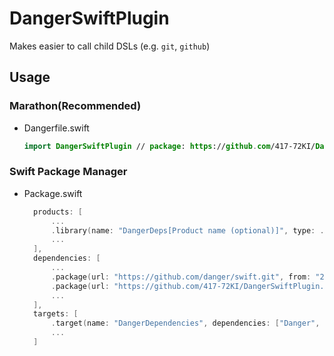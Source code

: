 # DangerSwiftPlugin

Makes easier to call child DSLs (e.g. `git`, `github`)

## Usage

### Marathon(Recommended)
- Dangerfile.swift
  ```swift:Dangerfile.swift
  import DangerSwiftPlugin // package: https://github.com/417-72KI/DangerSwiftPlugin.git
  ```

### Swift Package Manager

- Package.swift
  ```swift:Package.swift
    products: [
        ...
        .library(name: "DangerDeps[Product name (optional)]", type: .dynamic, targets: ["DangerDependencies"]),
        ...
    ],
    dependencies: [
        ...
        .package(url: "https://github.com/danger/swift.git", from: "2.0.0"),
        .package(url: "https://github.com/417-72KI/DangerSwiftPlugin.git", from: "0.2.0")
        ...
    ],
    targets: [
        .target(name: "DangerDependencies", dependencies: ["Danger", "DangerSwiftPlugin"]),
        ...
    ]
  ```
